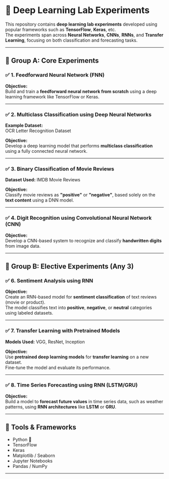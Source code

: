 # 🧠 Deep Learning Lab Experiments

This repository contains **deep learning lab experiments** developed using popular frameworks such as **TensorFlow**, **Keras**, etc.  
The experiments span across **Neural Networks**, **CNNs**, **RNNs**, and **Transfer Learning**, focusing on both classification and forecasting tasks.

---

## 📘 Group A: Core Experiments

### ✅ **1. Feedforward Neural Network (FNN)**
**Objective:**  
Build and train a **feedforward neural network from scratch** using a deep learning framework like TensorFlow or Keras.

---

### ✅ **2. Multiclass Classification using Deep Neural Networks**
**Example Dataset:**  
OCR Letter Recognition Dataset

**Objective:**  
Develop a deep learning model that performs **multiclass classification** using a fully connected neural network.

---

### ✅ **3. Binary Classification of Movie Reviews**
**Dataset Used:** IMDB Movie Reviews

**Objective:**  
Classify movie reviews as **"positive"** or **"negative"**, based solely on the **text content** using a DNN model.

---

### ✅ **4. Digit Recognition using Convolutional Neural Network (CNN)**
**Objective:**  
Develop a CNN-based system to recognize and classify **handwritten digits** from image data.

---

## 📘 Group B: Elective Experiments (Any 3)

### ✅ **6. Sentiment Analysis using RNN**
**Objective:**  
Create an RNN-based model for **sentiment classification** of text reviews (movie or product).  
The model classifies text into **positive**, **negative**, or **neutral** categories using labeled datasets.

---

### ✅ **7. Transfer Learning with Pretrained Models**
**Models Used:** VGG, ResNet, Inception

**Objective:**  
Use **pretrained deep learning models** for **transfer learning** on a new dataset.  
Fine-tune the model and evaluate its performance.

---

### ✅ **8. Time Series Forecasting using RNN (LSTM/GRU)**
**Objective:**  
Build a model to **forecast future values** in time series data, such as weather patterns, using **RNN architectures** like **LSTM** or **GRU**.

---

## 📂 Tools & Frameworks
- Python 🐍
- TensorFlow
- Keras
- Matplotlib / Seaborn
- Jupyter Notebooks
- Pandas / NumPy

---
